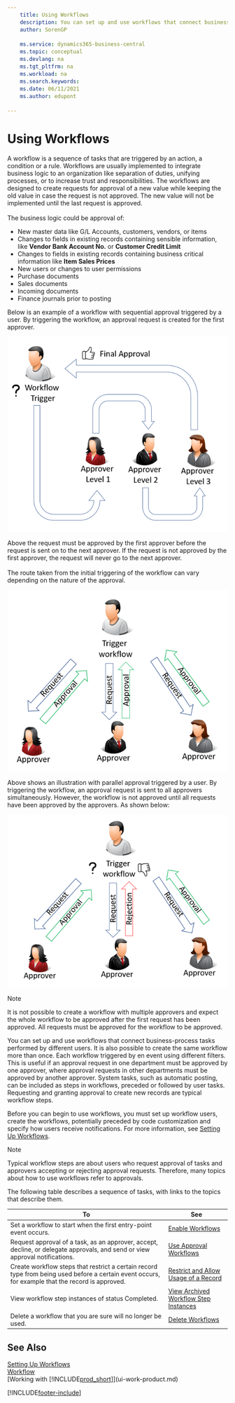```yaml
---
    title: Using Workflows
    description: You can set up and use workflows that connect business-process tasks like automatic posting or requesting and granting approval for new records. 
    author: SorenGP

    ms.service: dynamics365-business-central
    ms.topic: conceptual
    ms.devlang: na
    ms.tgt_pltfrm: na
    ms.workload: na
    ms.search.keywords:
    ms.date: 06/11/2021
    ms.author: edupont

---
```

# Using Workflows

A workflow is a sequence of tasks that are triggered by an action, a condition or a rule. Workflows are usually implemented to integrate business logic to an organization like separation of duties, unifying processes, or to increase trust and responsibilities.
The workflows are designed to create requests for approval of a new value while keeping the old value in case the request is not approved. The new value will not be implemented until the last request is approved.
<br><br>
The business logic could be approval of:

- New master data like G/L Accounts, customers, vendors, or items
- Changes to fields in existing records containing sensible information, like **Vendor Bank Account No.** or **Customer Credit Limit**
- Changes to fields in existing records containing business critical information like **Item Sales Prices**
- New users or changes to user permissions
- Purchase documents
- Sales documents
- Incoming documents
- Finance journals prior to posting

Below is an example of a workflow with sequential approval triggered by a user. By triggering the workflow, an approval request is created for the first approver.

![Illustration of a workflow with sequential approval](media/Workflows/approval-flow.png)

Above the request must be approved by the first approver before the request is sent on to the next approver. If the request is not approved by the first approver, the request will never go to the next approver.
<br><br>
The route taken from the initial triggering of the workflow can vary depending on the nature of the approval.

![Illustration of a workflow with parallel approval](media/Workflows/approval-flow-2.png)

Above shows an illustration with parallel approval triggered by a user. By triggering the workflow, an approval request is sent to all approvers simultaneously. However, the workflow is not approved until all requests have been approved by the approvers. As shown below:

![Illustration of a rejected workflow with parallel approval](media/Workflows/approval-flow-3.png)

> [!NOTE]  
> It is not possible to create a workflow with multiple approvers and expect the whole workflow to be approved after the first request has been approved. All requests must be approved for the workflow to be approved.

You can set up and use workflows that connect business-process tasks performed by different users. It is also possible to create the same workflow more than once. Each workflow triggered by en event using different filters. This is useful if an approval request in one department must be approved by one approver, where approval requests in other departments must be approved by another approver. System tasks, such as automatic posting, can be included as steps in workflows, preceded or followed by user tasks. Requesting and granting approval to create new records are typical workflow steps.  

 Before you can begin to use workflows, you must set up workflow users, create the workflows, potentially preceded by code customization and specify how users receive notifications. For more information, see [Setting Up Workflows](across-set-up-workflows.md).  

> [!NOTE]  
> Typical workflow steps are about users who request approval of tasks and approvers accepting or rejecting approval requests. Therefore, many topics about how to use workflows refer to approvals.  

 The following table describes a sequence of tasks, with links to the topics that describe them.  

|**To**|**See**|  
|------------|-------------|  
|Set a workflow to start when the first entry-point event occurs.|[Enable Workflows](across-how-to-enable-workflows.md)|  
|Request approval of a task, as an approver, accept, decline, or delegate approvals, and send or view approval notifications.|[Use Approval Workflows](across-how-use-approval-workflows.md)|  
|Create workflow steps that restrict a certain record type from being used before a certain event occurs, for example that the record is approved.|[Restrict and Allow Usage of a Record](across-how-to-restrict-and-allow-usage-of-a-record.md)|  
|View workflow step instances of status Completed.|[View Archived Workflow Step Instances](across-how-to-view-archived-workflow-step-instances.md)|  
|Delete a workflow that you are sure will no longer be used.|[Delete Workflows](across-how-to-delete-workflows.md)|  

## See Also  
[Setting Up Workflows](across-set-up-workflows.md)   
[Workflow](across-workflow.md)   
[Working with [!INCLUDE[prod_short](includes/prod_short.md)]](ui-work-product.md)


[!INCLUDE[footer-include](includes/footer-banner.md)]